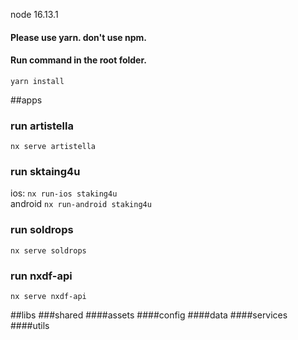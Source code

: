 node 16.13.1

#### Please use yarn. don't use npm.
#### Run command in the root folder.
`yarn install`

##apps
### run artistella
`nx serve artistella`

### run sktaing4u
ios: `nx run-ios staking4u`  
android `nx run-android staking4u`

### run soldrops
`nx serve soldrops`

### run nxdf-api
`nx serve nxdf-api`


##libs
###shared
####assets
####config
####data
####services
####utils
